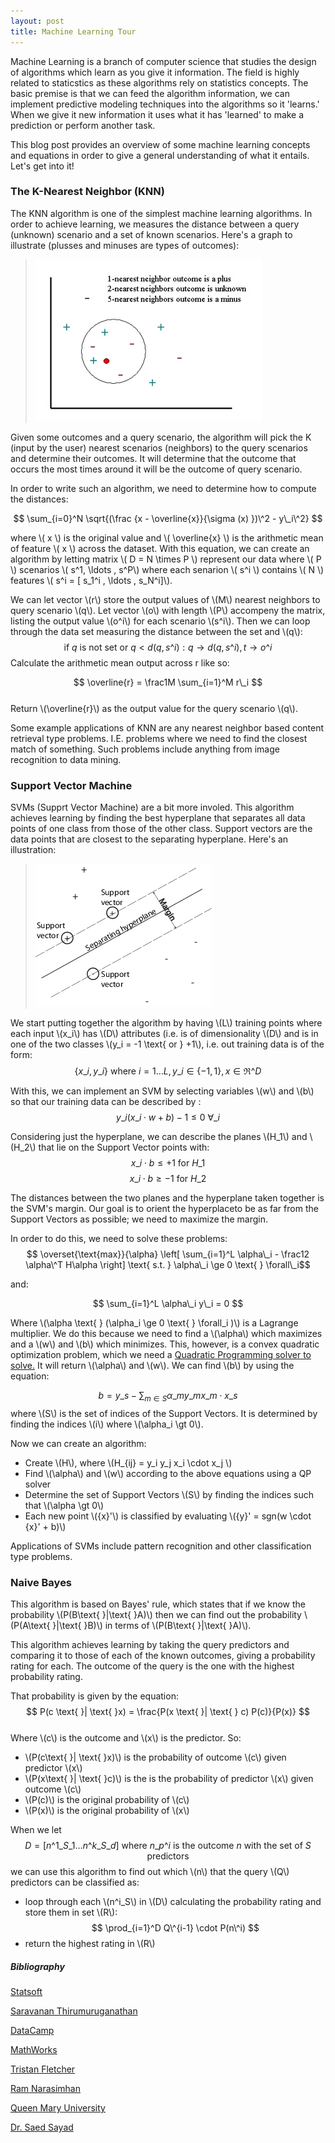 ```yaml
---
layout: post
title: Machine Learning Tour
---
```

   
Machine Learning is a branch of computer science that studies the design of algorithms which learn as you give it information. 
The field is highly related to staticstics as these algorithms rely on statistics concepts. The basic premise is that we can feed
the algorithm information, we can implement predictive modeling techniques into the algorithms so it 'learns.' When we
give it new information it uses what it has 'learned' to make a prediction or perform another task.  
  
This blog post provides an overview of some machine learning concepts and equations in order to give a general understanding of
what it entails. Let's get into it!

### The K-Nearest Neighbor (KNN)
The KNN algorithm is one of the simplest machine learning algorithms. In order to achieve learning,
we measures the distance between a query (unknown) scenario and a set of known scenarios.
Here's a graph to illustrate (plusses and minuses are types of outcomes):  
  
> ![KNN Graph](../images/knn1.jpg)   

Given some outcomes and a query scenario, the algorithm will pick the K (input by the user)
nearest scenarios (neighbors) to the query scenarios and determine their outcomes. It will 
determine that the outcome that occurs the most times around it will be the outcome of query
scenario.  
  
In order to write such an algorithm, we need to determine how to compute the distances:    

$$ \sum_{i=0}^N \sqrt{(\frac {x - \overline{x}}{\sigma (x) })\^2 - y\_i\^2} $$

where \\( x \\) is the original value and \\( \overline{x} \\) is the arithmetic mean of feature \\( x \\)
across the dataset. With this equation, we can create an algorithm by letting matrix \\( D = N \times P \\) 
represent our data where \\( P \\) scenarios \\( s\^1, \ldots , s\^P\\) where each senarion \\( s\^i \\) 
contains \\( N \\) features \\( s\^i = [ s\_1\^i , \ldots , s\_N\^i]\\).  
  
We can let vector \\(r\\) store the output values of \\(M\\) nearest neighbors to query scenario \\(q\\). Let vector \\(o\\) 
with length \\(P\\) accompeny the matrix, listing the output value \\(o\^i\\) for each scenario \\(s\^i\\). 
Then we can loop through the data set measuring the distance between the set and \\(q\\):  
$$ \text{if } q \text{ is not set or } q < d(q,s\^i):q \rightarrow d(q,s\^i), t \rightarrow o\^i $$
Calculate the arithmetic mean output across r like so:

$$ \overline{r} = \frac1M \sum_{i=1}^M r\_i $$  
Return \\(\overline{r}\\) as the output value for the query scenario \\(q\\).  
  
Some example applications of KNN are any nearest neighbor based content retrieval type problems. I.E. 
problems where we need to find the closest match of something. Such problems include anything from image recognition to data mining.

### Support Vector Machine 
SVMs (Supprt Vector Machine) are a bit more involed. This algorithm achieves learning by finding the best
hyperplane that separates all data points of one class from those of the other class. Support vectors are 
the data points that are closest to the separating hyperplane. Here's an illustration:
  
> ![SVM illustration](../images/svm1.png)  

We start putting together the algorithm by having \\(L\\) training points where each input \\(x\_i\\)
has \\(D\\) attributes (i.e. is of dimensionality \\(D\\) and is in one of the two classes \\(y\_i = -1 \text{ or } +1\\),
i.e. out training data is of the form:  
$$ \lbrace x\_i ,y\_i \rbrace \text{ where } i = 1 \ldots L, y\_i \in \lbrace -1 , 1 \rbrace , x \in \Re \^D $$

With this, we can implement an SVM by selecting variables \\(w\\) and \\(b\\) so that our training
data can be described by \:
$$ y\_i(x\_i \cdot w + b) - 1 \le 0 \text{   } \forall\_i $$

Considering just the hyperplane, we can describe the planes \\(H\_1\\) and \\(H\_2\\) that lie on 
the Support Vector points with:  
$$ x\_i \cdot b \le +1 \text{   for } H\_1 $$
$$ x\_i \cdot b \ge -1 \text{   for } H\_2 $$
  
The distances between the two planes and the hyperplane taken together is the SVM's margin. Our
goal is to orient the hyperplaceto be as far from the Support Vectors as possible; we need to maximize
the margin.  
  
In order to do this, we need to solve these problems:  
$$ \overset{\text{max}}{\alpha} \left[ \sum_{i=1}^L \alpha\_i - \frac12 \alpha\^T H\alpha \right] \text{ s.t. } \alpha\_i \ge 0 \text{ } \forall\_i$$  

and:

$$  \sum_{i=1}^L \alpha\_i y\_i = 0 $$

Where \\(\alpha \text{ } (\alpha\_i \ge 0 \text{ } \forall\_i )\\) is a Lagrange multiplier. We do this because we need to find 
a \\(\alpha\\) which maximizes and a \\(w\\) and \\(b\\) which minimizes. This, however, is a convex quadratic optimization problem,
which we need a [Quadratic Programming solver to solve.](http://doc.cgal.org/latest/QP_solver/index.html) It will return
\\(\alpha\\) and \\(w\\). We can find \\(b\\) by using the equation:

$$ b = y\_s - \sum_{m\in S} \alpha\_m y\_m x\_m \cdot x\_s $$
where \\(S\\) is the set of indices of the Support Vectors. It is determined by finding the indices \\(i\\) where
\\(\alpha\_i \gt 0\\). 
  
Now we can create an algorithm:    
  
* Create \\(H\\), where \\(H\_{ij} = y\_i y\_j x\_i \cdot x\_j \\)    
* Find \\(\alpha\\) and \\(w\\) according to the above equations using a QP solver    
* Determine the set of Support Vectors \\(S\\) by finding the indices such that \\(\alpha \gt 0\\)    
* Each new point \\({x}'\\) is classified by evaluating \\({y}' = sgn(w \cdot {x}' + b)\\)  

Applications of SVMs include pattern recognition and other classification type problems.

### Naive Bayes
This algorithm is based on Bayes' rule, which states that if we know the probability \\(P(B\text{ }|\text{ }A)\\) 
then we can find out the probability \\(P(A\text{ }|\text{ }B)\\) in terms of \\(P(B\text{ }|\text{ }A)\\).  
 
This algorithm achieves learning by taking the query predictors and comparing it to those of each of the known outcomes,
giving a probability rating for each. The outcome of the query is the one with the highest probability rating.  
  
That probability is given by the equation:
$$ P(c \text{ }| \text{ }x) = \frac{P(x \text{ }| \text{ } c) P(c)}{P(x)} $$  
Where \\(c\\) is the outcome and \\(x\\) is the predictor. So:  
  
* \\(P(c\text{ }| \text{ }x)\\) is the probability of outcome \\(c\\) given predictor \\(x\\)
* \\(P(x\text{ }| \text{ }c)\\) is the is the probability of predictor \\(x\\) given outcome \\(c\\)  
* \\(P(c)\\) is the original probability of \\(c\\)
* \\(P(x)\\) is the original probability of \\(x\\)    

When we let  
$$ D = \left[ n\^1\_{S\_1} \ldots n\^k\_{S\_d} \right] \text{ where } n\_p\^i \text{ is the outcome } n \text{ with the set of } S \text{ predictors } $$
we can use this algorithm to find out which \\(n\\) that the query \\(Q\\) predictors can be classified as:  
  
* loop through each \\(n\^i\_S\\) in \\(D\\) calculating the probability rating and store them in set \\(R\\):
$$ \prod_{i=1}^D Q\^{i-1} \cdot P(n\^i) $$
* return the highest rating in \\(R\\)



##### Bibliography
[Statsoft](http://www.statsoft.com/Textbook/k-Nearest-Neighbors#classification)  

[Saravanan Thirumuruganathan](https://saravananthirumuruganathan.wordpress.com/2010/05/17/a-detailed-introduction-to-k-nearest-neighbor-knn-algorithm/)

[DataCamp](http://blog.datacamp.com/machine-learning-in-r/)

[MathWorks](http://www.mathworks.com/help/stats/support-vector-machines-svm.html)

[Tristan Fletcher](http://www.tristanfletcher.co.uk/SVM%20Explained.pdf)

[Ram Narasimhan](http://stackoverflow.com/a/20556654/2229572)

[Queen Mary University](https://www.eecs.qmul.ac.uk/~norman/BBNs/Bayes_rule.htm)

[Dr. Saed Sayad](http://www.saedsayad.com/naive_bayesian.htm)